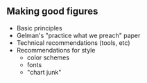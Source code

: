 ## Making good figures

- Basic principles
- Gelman's "practice what we preach" paper
- Technical recommendations (tools, etc)
- Recommendations for style
    - color schemes
    - fonts
    - "chart junk"
